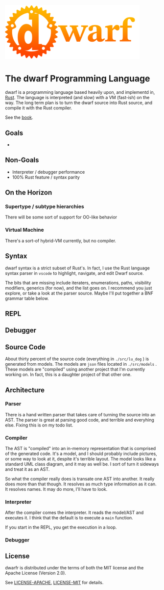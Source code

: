 <h1 align="left"><img width="440" src="doc/art/dwarf_sunburst.png" /></h1>

# The dwarf Programming Language

dwarf is a programming language based heavily upon, and implementd in, [Rust](https://www.rust-lang.org).
The language is interpreted (and slow) with a VM (fast-ish) on the way.
The long term plan is to turn the dwarf source into Rust source, and compile it with the Rust compiler.

See the [book](https://uberfoo.github.io/assets/docs/dwarf/introduction.html).

## Goals

*

## Non-Goals

* Interpreter / debugger performance
* 100% Rust feature / syntax parity

## On the Horizon

### Supertype / subtype hierarchies

There will be some sort of support for OO-like behavior

### Virtual Machine

There's a sort-of hybrid-VM currently, but no compiler.

## Syntax

dwarf syntax is a strict subset of Rust's.
In fact, I use the Rust language syntax parser in `vscode` to highlight, navigate, and edit Dwarf source.

The bits that are missing include iteraters, enumerations, paths, visibility modifiers, generics (for now), and the list goes on.
I recommend you just explore, or take a look at the parser source.
Maybe I'll put together a BNF grammar table below.

## REPL

## Debugger

## Source Code

About thirty percent of the source code (everything in `./src/lu_dog` ) is generated from models.
The models are `json` files located in `./src/models` .
These models are "compiled" using another project that I'm currently working on.
In fact, this is a daughter project of that other one.

## Architecture

### Parser

There is a hand written parser that takes care of turning the source into an AST.
The parser is great at parsing good code, and terrible and everyhing else.
Fixing this is on my todo list.

### Compiler

The AST is "compiled" into an in-memory representation that is comprised of the generated code.
It's a model, and I should probably include pictures, or some way to look at it, despite it's terrible layout.
The model looks like a standard UML class diagram, and it may as well be.
I sort of turn it sideways and treat it as an AST.

So what the compiler really does is transate one AST into another.
It really does more than that though.
It resolves as much type information as it can.
It resolves names.
It may do more, I'll have to look.

### Interpreter

After the compiler comes the interpreter.
It reads the model/AST and executes it.
I think that the default is to execute a `main` function.

If you start in the REPL, you get the execution in a loop.

### Debugger

## License

dwarfr is distributed under the terms of both the MIT license and the Apache License (Version 2.0).

See [LICENSE-APACHE](LICENSE-APACHE), [LICENSE-MIT](LICENSE-MIT) for details.